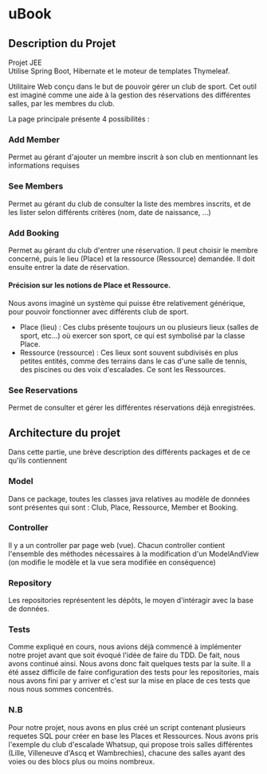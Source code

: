 # uBook

## Description du Projet
Projet JEE  
Utilise Spring Boot, Hibernate et le moteur de templates Thymeleaf.

Utilitaire Web conçu dans le but de pouvoir gérer un club de sport. 
Cet outil est imaginé comme une aide à la gestion des réservations des différentes salles, par les membres du club.

La page principale présente 4 possibilités :

### Add Member
Permet au gérant d'ajouter un membre inscrit à son club en mentionnant les informations requises

### See Members
Permet au gérant du club de consulter la liste des membres inscrits, et de les lister selon différents critères (nom, date de naissance, ...)

### Add Booking
Permet au gérant du club d'entrer une réservation. Il peut choisir le membre concerné, puis le lieu (Place) et la ressource (Ressource) demandée. Il doit ensuite entrer la date de réservation.

#### Précision sur les notions de Place et Ressource.
Nous avons imaginé un système qui puisse être relativement générique, pour pouvoir fonctionner avec différents club de sport.
+ Place (lieu) :
Ces clubs présente toujours un ou plusieurs lieux (salles de sport, etc...) où exercer son sport, ce qui est symbolisé par la classe Place.
+ Ressource (ressource) :
Ces lieux sont souvent subdivisés en plus petites entités, comme des terrains dans le cas d'une salle de tennis, des piscines ou des voix d'escalades. Ce sont les Ressources.

### See Reservations
Permet de consulter et gérer les différentes réservations déjà enregistrées.

## Architecture du projet
Dans cette partie, une brève description des différents packages et de ce qu'ils contiennent

### Model
Dans ce package, toutes les classes java relatives au modèle de données sont présentes qui sont : Club, Place, Ressource, Member et Booking.

### Controller
Il y a un controller par page web (vue). Chacun controller contient l'ensemble des méthodes nécessaires à la modification d'un ModelAndView (on modifie le modèle et la vue sera modifiée en conséquence)

### Repository
Les repositories représentent les dépôts, le moyen d'intéragir avec la base de données.

### Tests
Comme expliqué en cours, nous avions déjà commencé à implémenter notre projet avant que soit évoqué l'idée de faire du TDD.
De fait, nous avons continué ainsi. Nous avons donc fait quelques tests par la suite.
Il a été assez difficile de faire configuration des tests pour les repositories, mais nous avons fini par y arriver et c'est sur la mise en place de ces tests que nous nous sommes concentrés.

### N.B
Pour notre projet, nous avons en plus créé un script contenant plusieurs requetes SQL pour créer en base les Places et Ressources. Nous avons pris l'exemple du club d'escalade Whatsup, qui propose trois salles différentes (Lille, Villeneuve d'Ascq et Wambrechies), chacune des salles ayant des voies ou des blocs plus ou moins nombreux.
